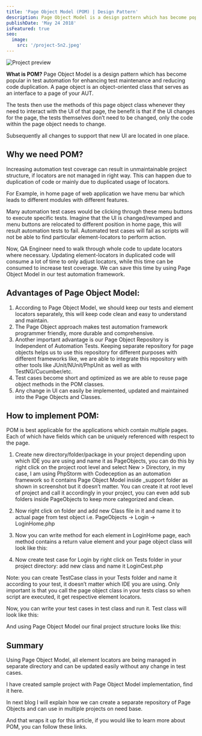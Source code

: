 ```yaml
---
title: 'Page Object Model (POM) | Design Pattern'
description: Page Object Model is a design pattern which has become popular in test automation for enhancing test maintenance and reducing code duplication. A page object is an object-oriented class that serves as an interface to a page of your AUT.
publishDate: 'May 24 2018'
isFeatured: true
seo:
  image:
    src: '/project-5n2.jpeg'
---
```


![Project preview](/project-5n2.jpeg)

<!-- **Note:** This case study is entirely fictional and created for the purpose of showcasing [Dante Astro.js theme functionality](https://justgoodui.com/astro-themes/dante/). -->

**What is POM?**
Page Object Model is a design pattern which has become popular in test automation for enhancing test maintenance and reducing code duplication. A page object is an object-oriented class that serves as an interface to a page of your AUT.

The tests then use the methods of this page object class whenever they need to interact with the UI of that page, the benefit is that if the UI changes for the page, the tests themselves don’t need to be changed, only the code within the page object needs to change.

Subsequently all changes to support that new UI are located in one place.

## Why we need POM?

Increasing automation test coverage can result in unmaintainable project structure, if locators are not managed in right way. This can happen due to duplication of code or mainly due to duplicated usage of locators.

For Example, in home page of web application we have menu bar which leads to different modules with different features.

Many automation test cases would be clicking through these menu buttons to execute specific tests. Imagine that the UI is changed/revamped and menu buttons are relocated to different position in home page, this will result automation tests to fail. Automated test cases will fail as scripts will not be able to find particular element-locators to perform action.

Now, QA Engineer need to walk through whole code to update locators where necessary. Updating element-locators in duplicated code will consume a lot of time to only adjust locators, while this time can be consumed to increase test coverage. We can save this time by using Page Object Model in our test automation framework.


## Advantages of Page Object Model:

1. According to Page Object Model, we should keep our tests and element locators separately, this will keep code clean and easy to understand and maintain.
2. The Page Object approach makes test automation framework programmer friendly, more durable and comprehensive.
3. Another important advantage is our Page Object Repository is Independent of Automation Tests. Keeping separate repository for page objects helps us to use this repository for different purposes with different frameworks like, we are able to integrate this repository with other tools like JUnit/NUnit/PhpUnit as well as with TestNG/Cucumber/etc.
4. Test cases become short and optimized as we are able to reuse page object methods in the POM classes.
5. Any change in UI can easily be implemented, updated and maintained into the Page Objects and Classes.

## How to implement POM:

POM is best applicable for the applications which contain multiple pages. Each of which have fields which can be uniquely referenced with respect to the page.

1. Create new directory/folder/package in your project depending upon which IDE you are using and name it as PageObjects, you can do this by right click on the project root level and select New > Directory, in my case, I am using PhpStorm with Codeception as an automation framework so it contains Page Object Model inside _support folder as shown in screenshot but it doesn’t matter.
You can create it at root level of project and call it accordingly in your project, you can even add sub folders inside PageObjects to keep more categorized and clean.

2. Now right click on folder and add new Class file in it and name it to actual page from test object i.e. PageObjects -> Login -> LoginHome.php

3. Now you can write method for each element in LoginHome page, each method contains a return value element and your page object class will look like this:

3. Now create test case for Login by right click on Tests folder in your project directory: add new class and name it LoginCest.php

Note: you can create TestCase class in your Tests folder and name it according to your test, it doesn’t matter which IDE you are using. Only important is that you call the page object class in your tests class so when script are executed, it get respective element locators.

Now, you can write your test cases in test class and run it. Test class will look like this:

And using Page Object Model our final project structure looks like this:

## Summary

Using Page Object Model, all element locators are being managed in separate directory and can be updated easily without any change in test cases.

I have created sample project with Page Object Model implementation, find it here.

In next blog I will explain how we can create a separate repository of Page Objects and can use in multiple projects on need base.

And that wraps it up for this article, if you would like to learn more about POM, you can follow these links.

<!-- **Note:** This case study is entirely fictional and created for the purpose of showcasing [Dante Astro.js theme functionality](https://justgoodui.com/astro-themes/dante/). -->

